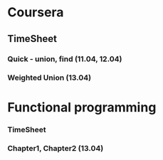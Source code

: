 # Coursera
## TimeSheet
### Quick - union, find (11.04, 12.04)
### Weighted Union (13.04)

# Functional programming
### TimeSheet
### Chapter1, Chapter2 (13.04)